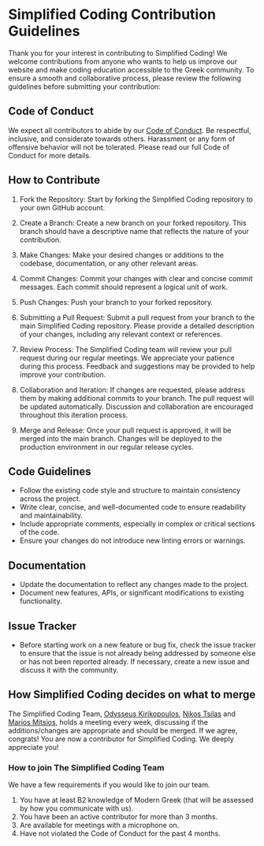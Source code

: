 # Simplified Coding Contribution Guidelines

Thank you for your interest in contributing to Simplified Coding! We welcome contributions from anyone who wants to help us improve our website and make coding education accessible to the Greek community. To ensure a smooth and collaborative process, please review the following guidelines before submitting your contribution:

## Code of Conduct

We expect all contributors to abide by our [Code of Conduct](https://github.com/simplified-coding/.github/blob/main/CODE_OF_CONDUCT.md). Be respectful, inclusive, and considerate towards others. Harassment or any form of offensive behavior will not be tolerated. Please read our full Code of Conduct for more details.

## How to Contribute

1. Fork the Repository: Start by forking the Simplified Coding repository to your own GitHub account.

2. Create a Branch: Create a new branch on your forked repository. This branch should have a descriptive name that reflects the nature of your contribution.

3. Make Changes: Make your desired changes or additions to the codebase, documentation, or any other relevant areas.

4. Commit Changes: Commit your changes with clear and concise commit messages. Each commit should represent a logical unit of work.

5. Push Changes: Push your branch to your forked repository.

6. Submitting a Pull Request: Submit a pull request from your branch to the main Simplified Coding repository. Please provide a detailed description of your changes, including any relevant context or references.

7. Review Process: The Simplified Coding team will review your pull request during our regular meetings. We appreciate your patience during this process. Feedback and suggestions may be provided to help improve your contribution.

8. Collaboration and Iteration: If changes are requested, please address them by making additional commits to your branch. The pull request will be updated automatically. Discussion and collaboration are encouraged throughout this iteration process.

9. Merge and Release: Once your pull request is approved, it will be merged into the main branch. Changes will be deployed to the production environment in our regular release cycles.

## Code Guidelines

- Follow the existing code style and structure to maintain consistency across the project.
- Write clear, concise, and well-documented code to ensure readability and maintainability.
- Include appropriate comments, especially in complex or critical sections of the code.
- Ensure your changes do not introduce new linting errors or warnings.

## Documentation

- Update the documentation to reflect any changes made to the project.
- Document new features, APIs, or significant modifications to existing functionality.

## Issue Tracker

- Before starting work on a new feature or bug fix, check the issue tracker to ensure that the issue is not already being addressed by someone else or has not been reported already. If necessary, create a new issue and discuss it with the community.

## How Simplified Coding decides on what to merge

The Simplified Coding Team, [Odysseus Kirikopoulos](https://github.com/odysseuskir), [Nikos Tsilas](https://github.com/Nikos1508) and [Marios Mitsios](https://github.com/GalaxyGamingBoy), holds a meeting every week, discussing if the additions/changes are appropriate and should be merged. If we agree, congrats! You are now a contributor for Simplified Coding. We deeply appreciate you!

### How to join The Simplified Coding Team

We have a few requirements if you would like to join our team.

1. You have at least B2 knowledge of Modern Greek (that will be assessed by how you communicate with us).
2. You have been an active contributor for more than 3 months.
3. Are available for meetings with a microphone on.
4. Have not violated the Code of Conduct for the past 4 months.
